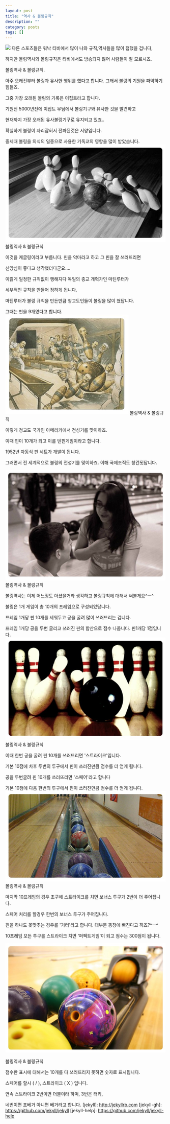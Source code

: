 ```yaml
---
layout: post
title: "역사 & 볼링규칙"
description: ""
category: posts
tags: []
---
```


<img src="img/1.1.png">
다른 스포츠들은 워낙 티비에서 많이 나와 규칙,역사들을 많이 접했을 겁니다,

하지만 볼링역사와 볼링규칙은 티비에서도 방송되지 않어 사람들이 잘 모르시죠.

볼링역사 & 볼링규칙.

아주 오래전부터 볼링과 유사한 행위를 했다고 합니다. 그래서 볼링의 기원을 파악하기 힘들죠.

그중 가장 오래된 볼링의 기록은 이집트라고 합니다.


기원전 5000년전에 이집트 무덤에서 볼링기구와 유사한 것을 발견하고

현재까지 가장 오래된 유사볼링기구로 유지되고 있죠..

확실하게 볼링이 자리잡혀서 전파된것은 서양입니다.

중세때 볼링을 의식의 일종으로 사용한 기독교의 영향을 많이 받았습니다.
<img src="img/1-2.png">
볼링역사 & 볼링규칙


이것을 케글링이라고 부릅니다. 핀을 악마라고 하고 그 핀을 잘 쓰러뜨리면

신앙심이 좋다고 생각했더다군요....

 

이럻게 일정한 규칙없이 행해지다 독일의 종교 개혁가인 마틴루터가

세부적인 규칙을 만들어 정하게 됩니다.

 

마틴루터가 볼링 규칙을 만든만큼 청교도인들이 볼링을 많이 쳤답니다.

그때는 핀을 9개였다고 합니다.
<img src="img/1-3.png">
볼링역사 & 볼링규칙

 

이렇게 청교도 국가인 아메리카에서 전성기를 맞이하죠.

이때 핀이 10개가 되고 이를 텐핀게임이라고 합니다.

 

1952년 자동식 핀 세트가 개발이 됩니다.

그러면서 전 세계적으로 볼링의 전성기를 맞이하죠. 이해 국제조직도 창건됫답니다.

<img src="img/1-4.png">
볼링역사 & 볼링규칙

 

볼링역사는 이제 어느정도 아셨을거라 생각하고 볼링규칙에 대해서 써볼게요^ㅡ^

볼링은 1개 게임이 총 10개의 프레임으로 구성되있답니다.

 

프레임 1개당 핀 10개를 세워두고 공을 굴려 많이 쓰러뜨리는 겁니다.

프레임 1개당 공을 두번 굴리고 쓰러진 핀의 합산으로 점수 나옵니다. 핀1개당 1점입니다.
<img src="img/1-5.png">
볼링역사 & 볼링규칙

 

이때 한번 공을 굴려 핀 10개를 쓰러뜨리면 '스트라이크'입니다.

기본 10점에 차후 두번의 투구에서 핀이 쓰러진만큼 점수를 더 얻게 됩니다.

 

공을 두번굴려 핀 10개를 쓰러뜨리면 '스페어'라고 합니다

기본 10점에 다음 한번의 투구에서 핀이 쓰러진만큼 점수를 더 얻게 됩니다.
<img src="img/1-6.png">
볼링역사 & 볼링규칙

 

마지막 10프레임의 경우 초구에 스트라이크를 치면 보너스 투구가 2번이 더 주어집니다.

스페어 처리를 할경우 한번의 보너스 투구가 주어집니다.

 

핀을 하나도 못맞추는 경우를 '거터'라고 합니다. 대부분 똥창에 빠진다고 하죠?^ㅡ^

10프레임 모든 투구를 스트라이크 치면 '퍼펙트게임'이 되고 점수는 300점이 됩니다.

<img src="img/1-7.png">

볼링역사 & 볼링규칙

 

점수판 표시에 대해서는 10개를 다 쓰러뜨리지 못하면 숫자로 표시됩니다.

스페어를 할시 ( / ), 스트라이크 ( X ) 입니다.

 

연속 스트라이크 2번이면 더블이라 하며, 3번은 터키,

네번이면 포베거 아니면 베거라고 합니다.
[jekyll]:      http://jekyllrb.com
[jekyll-gh]:   https://github.com/jekyll/jekyll
[jekyll-help]: https://github.com/jekyll/jekyll-help
